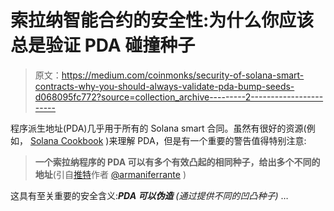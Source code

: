 # 索拉纳智能合约的安全性:为什么你应该总是验证 PDA 碰撞种子

> 原文：<https://medium.com/coinmonks/security-of-solana-smart-contracts-why-you-should-always-validate-pda-bump-seeds-d068095fc772?source=collection_archive---------2----------------------->

程序派生地址(PDA)几乎用于所有的 Solana smart 合同。虽然有很好的资源(例如， [Solana Cookbook](https://solanacookbook.com/core-concepts/pdas.html#facts) )来理解 PDA，但是有一个重要的警告值得特别注意:

> **一个索拉纳程序的 PDA 可以有多个有效凸起的相同种子，给出多个不同的地址**(引自[推特](https://mobile.twitter.com/armaniferrante/status/1413635845865672706)作者 [@armaniferrante](http://twitter.com/armaniferrante) )

这具有至关重要的安全含义:***PDA 可以伪造*** *(通过提供不同的凹凸种子)* …